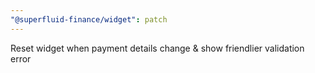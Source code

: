 ```yaml
---
"@superfluid-finance/widget": patch
---
```


Reset widget when payment details change & show friendlier validation error
